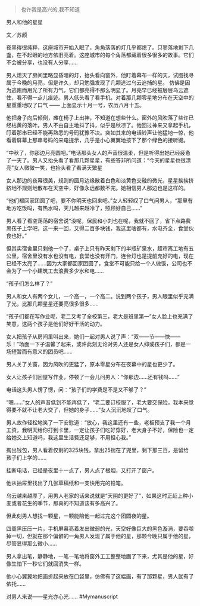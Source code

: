 > 也许我是高兴的,我不知道



男人和他的星星

文／苏颜

   夜黑得很纯粹，这座城市开始入眠了，角角落落的灯几乎都熄了。只寥落地剩下几盏，在不起眼的地方依旧亮着。这座城市的每个角落都藏着很多很多的故事。它们不会被分享，也没有人分享……

   男人熄灭了房间里略显昏暗的灯，抬头看向窗外，他盯着幕布一样的天，试图找寻属于今晚的月亮，但是许久，却只勉强发现了几颗逃过乌云追捕的星。 仿佛是因为逃跑而用光了所有力气，它们都亮得不那么明显了。月亮早已经被层层乌云遮住，看不得一点儿痕迹。男人低头看了看手机，对着那几颗零星地分布在天空中的星重重地叹了口气 —— 上面显示十月一号，农历八月十五。

   他把身子向后倾倒，瘫在椅子上出神，不知道在想些什么。窗外的风吹落了些许已经枯黄的落叶。男人不由自主地抖了抖，似乎是秋凉了。他回过神来又拿起手机，盯着那串已经不能再熟悉的号码犹豫不决。突如其来的电话铃声让他猛地一惊，他看着屏幕上那串号码的来电提示，几乎是小心翼翼地按下了那个绿色的接听键。

   “中秋了，你那边月亮圆吧。”电话那头女人的声音很温柔，但是听得出她已经疲惫了一天了。男人又抬头看了看那几颗星星，有些答非所问道：“今天的星星也很漂亮”女人微微一笑，也抬头看了看满天繁星

   女人那边的夜幕很美，规则的圆月边缘散着白色和淡黄色交融的微光，星星挨挨挤挤地不规则地散布在天空中，好像永远都数不完。她相信男人那边也是这样的。

   “他们都回家团圆了吧，要不你明天也回来吧。”女人轻轻叹了口气问男人，“那里有地方吃饭吗，有热水吗，天儿越来越冷了，照顾好自己……”

   男人看了看空荡荡的宿舍说“没呢，保民和小刘也在呢，我就不回了，省下点路费黑孩子上学吧，这一来一回，又得二百多块钱，我这里啥都有，水电齐全，食堂伙食也好。”

   但其实宿舍里只剩他一个了，桌子上只有昨天剩下的半瓶矿泉水，超市离工地有五公里，宿舍里没有水也没有电，食堂也没有开门，连台灯也是提前充好的电，现在已经不太亮了……因为大家都回家团圆了，食堂不可能只给一个人做饭，公司也不会为了一个小建筑工去浪费多少水和电……

   “孩子们怎么样了？”

   男人和女人有两个女儿，一个高一，一个高二。说到两个孩子，男人眼里似乎充满了光，比那几颗星星还要亮很多很多……

   “孩子们都在写作业呢，老二又考了全校第三，老大是班里第一”女人脸上也充满了笑意，这两个孩子是他们好好干活的动力。

   女人把孩子从房间里叫出来，她们一起对男人说了声：“双——节——快——乐！”场面一下子温馨了起来，或许此刻无论对男人还是女人抑或孩子们，都是一场短暂而有意义的团员吧……

   男人关了关窗，因为风吹的更猛了，原本零星分布在夜幕中的星也更少了。

   女人让孩子们回屋写作业，停顿了一会儿问男人：“你那边……还有钱吗……”

   电话这头男人愣了愣，问：“孩子们的学费是不是又不够了？”

   “嗯……”女人的声音低到不能再低了，“老二要订校服了，老大要交保险，我本来觉得要不就不让老大交了，但她的身子……”女人沉沉地叹了口气。

   男人故作轻松地笑了一下安慰道：“放心，我这里还有一些，老板预支了我一个月工资，我明天给你打到卡里，一定让孩子们吃好穿好，老大身子不好，保险也一定给她交上知道吗，我这里生活费还足够，不用担心我。”

   掏出钱包，男人看着仅剩的325块钱，拿出25揣在了兜里，剩下那三百，是留给孩子们上学的……

   挂断电话，已经是夜里十一点了，男人点了根烟，又打开了窗户。

   他从抽屉里找出了几张草稿纸和一支快用完的铅笔。

   乌云越来越厚了，用男人老家的话来说就是“天阴的更好了”，如果这时正赶上种小麦或者花生的季节，那真的不知道该有多高兴了。

   但此刻男人想找一颗星，一颗能陪他一起过完这个团圆夜的星。

   四周黑压压一片，手机屏幕亮着发出微弱的光，天空好像巨大的黑色漩涡，要吞噬掉一切，但就在那个偏僻的一角男人发现了属于他的星，那颗今晚只属于他的星，尽管显得那么微小……

   男人拿出笔，静静地，一笔一笔地将窗外工工整整地画了下来，尤其是他的星，好像生怕下一秒它们就回消失一样。

   他小心翼翼地把画折起来放在口袋里，仿佛有了这幅画，有了那颗星，男人就有了依托……

   对男人来说——星光亦心光……
#Mymanuscript
